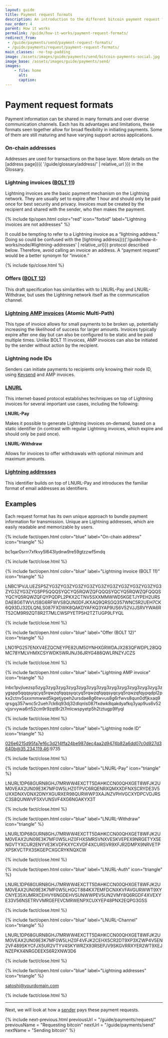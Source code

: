 ```yaml
---
layout: guide
title: Payment request formats
description: An introduction to the different bitcoin payment request formats.
nav_order: 4
parent: How it works
permalink: /guide/how-it-works/payment-request-formats/
redirect_from:
 - /guide/payments/send/payment-request-formats/
 - /guide/payments/request/payment-request-formats/
main_classes: -no-top-padding
image: /assets/images/guide/payments/send/bitcoin-payments-social.jpg
image_base: /assets/images/guide/payments/send/
images:
    - file: home
      alt:
      caption:
---
```


<!--

Editor's notes

-->

# Payment request formats

Payment information can be shared in many formats and over diverse communication channels. Each has its advantages and limitations, these formats seen together allow for broad flexibility in initiating payments. Some of them are still maturing and have varying support across applications.

### On-chain addresses

Addresses are used for transactions on the base layer. More details on the [address page]({{ '/guide/glossary/address/' | relative_url }}) in the Glossary.

### Lightning invoices ([BOLT 11](https://github.com/lightning/bolts/blob/master/11-payment-encoding.md))

Lightning invoices are the basic payment mechanism on the Lightning network. They are usually set to expire after 1 hour and should only be paid once for best security and privacy. Invoices must be created by the recipient and shared with the sender, who then makes the payment.

{% include tip/open.html color="red" icon="forbid" label="Lightning invoices are not addresses" %}

It could be tempting to refer to a Lightning invoice as a “lightning address.” Doing so could be confused with the [lightning address]({{'/guide/how-it-works/node/#lightning-addresses' | relative_url}}) protocol described below. Therefore, avoid calling an invoice an address. A “payment request” would be a better synonym for “invoice.”

{% include tip/close.html %}

### Offers ([BOLT 12](https://bolt12.org))

This draft specification has similarities with to LNURL-Pay and LNURL-Withdraw, but uses the Lightning network itself as the communication channel.

### [Lightning AMP invoices](https://docs.lightning.engineering/lightning-network-tools/lnd/amp) (Atomic Multi-Path)

This type of invoice allows for small payments to be broken up, potentially increasing the likelihood of success for larger amounts. Invoices typically expire after one day but can also be configured to be static and be paid multiple times. Unlike BOLT 11 invoices, AMP invoices can also be initiated by the sender without action by the recipient.

### Lightning node IDs

Senders can initiate payments to recipients only knowing their node ID, using [Keysend](https://lightning.readthedocs.io/lightning-keysend.7.html) and AMP invoices.

### [LNURL](https://coincharge.io/en/lnurl-for-lightning-wallets/)

This internet-based protocol establishes techniques on top of Lightning invoices for several important use cases, including the following:

**LNURL-Pay**

Makes it possible to generate Lightning invoices on-demand, based on a static identifier (in contrast with regular Lightning invoices, which expire and should only be paid once).

**LNURL-Withdraw**

Allows for invoices to offer withdrawals with optional minimum and maximum amounts.

### [Lightning addresses](https://lightningaddress.com)

This identifier builds on top of LNURL-Pay and introduces the familiar format of email addresses as identifiers.

## Examples

Each request format has its own unique approach to bundle payment information for transmission. Unique are Lightning addresses, which are easily readable and memorizable by users.

{% include fact/open.html color="blue" label="On-chain address" icon="triangle" %}

<span style="word-break: break-word;">bc1qar0srrr7xfkvy5l643lydnw9re59gtzzwf5mdq</span>

{% include fact/close.html %}

{% include fact/open.html color="blue" label="Lightning invoice (BOLT 11)" icon="triangle" %}

<span style="word-break: break-word;">LNBC1PVJLUEZSP5ZYG3ZYG3ZYG3ZYG3ZYG3ZYG3ZYG3ZYG3ZYG3ZYG3ZYG3ZYG3ZYGSPP5QQQSYQCYQ5RQWZQFQQQSYQCYQ5RQWZQFQQQSYQCYQ5RQWZQFQYPQDPL2PKX2CTNV5SXXMMWWD5KGETJYPEH2URSDAE8G6TWVUS8G6RFWVS8QUN0DFJKXAQ9QRSGQ357WNC5R2UEH7CK6Q93DJ32DLQNLS087FXDWK8QAKDYAFKQ3YAP9US6V52VJJSRVYWA6RT52CM9R9ZQT8R2T7MLCWSPYETP5H2TZTUGP9LFYQL</span>

{% include fact/close.html %}

{% include fact/open.html color="blue" label="Offer (BOLT 12)" icon="triangle" %}

<span style="word-break: break-word;">LNO1PG257ENXV4EZQCNEYPE82UM50YNHXGRWDAJX283QFWDPL28QQMC78YMLVHMXCSYWDK5WRJNJ36JRYG488QWLRNZYJCZS</span>

{% include fact/close.html %}

{% include fact/open.html color="blue" label="Lightning AMP invoice" icon="triangle" %}

<span style="word-break: break-word;">lnbc1pvjluezsp5zyg3zyg3zyg3zyg3zyg3zyg3zyg3zyg3zyg3zyg3zyg3zyg3zygspp5qqqsyqcyq5rqwzqfqqqsyqcyq5rqwzqfqqqsyqcyq5rqwzqfqypqdpl2pkx2ctnv5sxxmmwwd5kgetjypeh2ursdae8g6twvus8g6rfwvs8qun0dfjkxaq9qrsgq357wnc5r2ueh7ck6q93dj32dlqnls087fxdwk8qakdyafkq3yap9us6v52vjjsrvywa6rt52cm9r9zqt8r2t7mlcwspyetp5h2tztugp9lfyql</span>

{% include fact/close.html %}

{% include fact/open.html color="blue" label="Lightning node ID" icon="triangle" %}

<span style="word-break: break-word;">026e6215d95fa7ef6c3d214ffa24be987dec4aa2d9474b82a6dd07c0d927d3640b@35.234.119.46:9735</span>

{% include fact/close.html %}

{% include fact/open.html color="blue" label="LNURL-Pay" icon="triangle" %}

<span style="word-break: break-word;">LNURL1DP68GURN8GHJ7MRWW4EXCTT5DAHKCCN00QHXGET8WFJK2UM0VEAX2UN09E3K7MF0W5LHZ0TPVC6RQENRXQMXXDFNXSCRYDE3V5UXXDNXVDNX2DNYXGURXER98QURWWP3XAJNZVPHVGCXYDPCVDJRSC3S8QUNWVF5XVUNSVF4XG6NGAKYX3T</span>

{% include fact/close.html %}

{% include fact/open.html color="blue" label="LNURL-Withdraw" icon="triangle" %}

<span style="word-break: break-word;">LNURL1DP68GURN8GHJ7MRWW4EXCTT5DAHKCCN00QHXGET8WFJK2UM0VEAX2UN09E3K7MF0W5LHZ0FHXSMRSVNXVESKVEPEX9NRGETYX5ENGVTYXCUR2ENYVE3KVDFKXYCXVDF4XCURSVR9XFJR2DMPX9NRVETPXPSKVCTPX3SKGEPCXGCRYKNQXCW</span>

{% include fact/close.html %}

{% include fact/open.html color="blue" label="LNURL-Auth" icon="triangle" %}

<span style="word-break: break-word;">LNURL1DP68GURN8GHJ7MRWW4EXCTT5DAHKCCN00QHXGET8WFJK2UM0VEAX2UN09E3K7MF0W5LHGCT884KX7EMFDCNXKVFAVGURWWT9XYCNYE35XUMRXCEHVY6NGDEHVSUNWWPEV5UN2VMY8Q6RGDF4XVEXYE33V56NSETRVVMRGEFEVCMRWENPXCUXYEP48PNX2EQPG3G5S</span>

{% include fact/close.html %}

{% include fact/open.html color="blue" label="LNURL-Channel" icon="triangle" %}

<span style="word-break: break-word;">LNURL1DP68GURN8GHJ7MRWW4EXCTT5DAHKCCN00QHXGET8WFJK2UM0VEAX2UN09E3K7MF0W5LHZ0F4VFJK2CEHX5CR2DT9XP3XZWP4V5EN2VF489SKYCFJX5UR2VTYV4SKYWRZX93RSEPJV9SKGVRRXYER2WT9XEJNZEPKX4NRGDEEXS6R2XNW3D6</span>

{% include fact/close.html %}

{% include fact/open.html color="blue" label="Lightning addresses" icon="triangle" %}

<span style="word-break: break-word;">satoshi@yourdomain.com</span>

{% include fact/close.html %}

---

Next, we will look at how a [sender](/guide/payments/send) pays these payment requests.

{% include next-previous.html
   previousUrl = "/guide/payments/request/"
   previousName = "Requesting bitcoin"
   nextUrl = "/guide/payments/send"
   nextName = "Sending bitcoin"
%}
